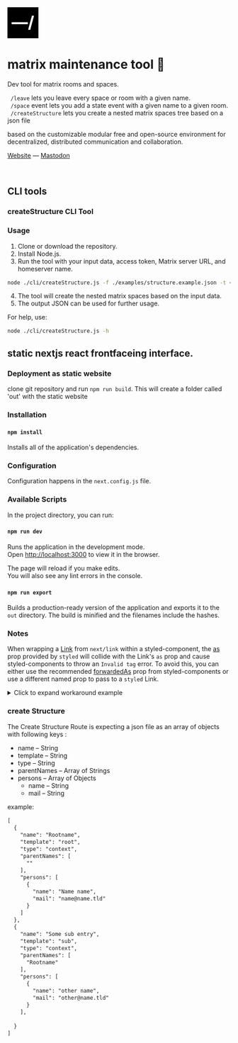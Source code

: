 <img src="./public/favicon.svg" width="70" />

# matrix maintenance tool 🔧

Dev tool for matrix rooms and spaces.
 
` /leave` lets you leave every space or room with a given name. <br>
` /space` event lets you add a state event with a given name to a given room. <br>
` /createStructure` lets you create a nested matrix spaces tree based on a json file <br>

based on the customizable modular free and open-source environment for decentralized, distributed communication and collaboration.

[Website](https://medienhaus.dev/) — [Mastodon](https://chaos.social/@medienhaus)

<br>


## CLI tools

### createStructure CLI Tool

### Usage

1. Clone or download the repository.
2. Install Node.js.
3. Run the tool with your input data, access token, Matrix server URL, and homeserver name.

```bash
node ./cli/createStructure.js -f ./examples/structure.example.json -t <yourAccessToken> -b <https://yourMatrixServer.tld> -s <yourHomeserverName>
```

4. The tool will create the nested matrix spaces based on the input data.
5. The output JSON can be used for further usage.

For help, use:

```bash
node ./cli/createStructure.js -h
```


## static nextjs react frontfaceing interface. 


### Deployment as static website

clone git repository and run `npm run build`.
This will create a folder called 'out' with the static website
### Installation

#### `npm install`

Installs all of the application's dependencies.

### Configuration

Configuration happens in the `next.config.js` file.

### Available Scripts

In the project directory, you can run:

#### `npm run dev`

Runs the application in the development mode.<br />
Open [http://localhost:3000](http://localhost:3000) to view it in the browser.

The page will reload if you make edits.<br />
You will also see any lint errors in the console.

#### `npm run export`

Builds a production-ready version of the application and exports it to the `out` directory. The build is minified and the filenames include the hashes.

### Notes

When wrapping a [Link](https://nextjs.org/docs/api-reference/next/link) from `next/link` within a styled-component, the [as](https://styled-components.com/docs/api#as-polymorphic-prop) prop provided by `styled` will collide with the Link's `as` prop and cause styled-components to throw an `Invalid tag` error. To avoid this, you can either use the recommended [forwardedAs](https://styled-components.com/docs/api#forwardedas-prop) prop from styled-components or use a different named prop to pass to a `styled` Link.





<details>
<summary>Click to expand workaround example</summary>
<br />

**components/StyledLink.js**

```javascript
import Link from 'next/link'
import styled from 'styled-components'

const StyledLink = ({ as, children, className, href }) => (
  <Link href={href} as={as} passHref>
    <a className={className}>{children}</a>
  </Link>
)

export default styled(StyledLink)`
  color: #0075e0;
  text-decoration: none;
  transition: all 0.2s ease-in-out;

  &:hover {
    color: #40a9ff;
  }

  &:focus {
    color: #40a9ff;
    outline: none;
    border: 0;
  }
`
```

**pages/index.js**

```javascript
import StyledLink from '../components/StyledLink'

export default () => (
  <StyledLink href="/post/[pid]" forwardedAs="/post/abc">
    First post
  </StyledLink>
)
```

</details>



### create Structure

The Create Structure Route is expecting a json file as an array of objects with following keys : 
* name – String
* template – String
* type – String
* parentNames – Array of Strings
* persons – Array of Objects
    * name – String
    * mail – String


example: 

```
[
  {
    "name": "Rootname",
    "template": "root",
    "type": "context",
    "parentNames": [
      ""
    ],
    "persons": [
      {
        "name": "Name name",
        "mail": "name@name.tld"
      }
    ]
  },
  {
    "name": "Some sub entry",
    "template": "sub",
    "type": "context",
    "parentNames": [
      "Rootname"
    ],
    "persons": [
      {
        "name": "other name",
        "mail": "other@name.tld"
      }
    ],

  }
]
```


<br>